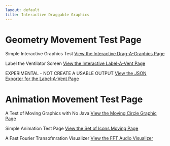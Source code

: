 ```yaml
---
layout: default
title: Interactive Draggable Graphics
---
```


# Geometry Movement Test Page

Simple Interactive Graphics Test
[View the Interactive Drag-A-Graphics Page](/info/graphics.html)

Label the Ventilator Screen
[View the Interactive Label-A-Vent Page](/info/graphics1.html)

EXPERIMENTAL - NOT CREATE A USABLE OUTPUT
[View the JSON Exporter for the Label-A-Vent Page](/info/graphics2.html)

# Animation Movement Test Page

A Test of Moving Graphics with No Java
[View the Moving Circle Graphic Page](/info/nojavagraphics.html)

Simple Animation Test Page
[View the Set of Icons Moving Page](/info/shapes-demo.html)

A Fast Fourier Transofmration Visualizer
[View the FFT Audio Visualizer](/info/FFT.html)
